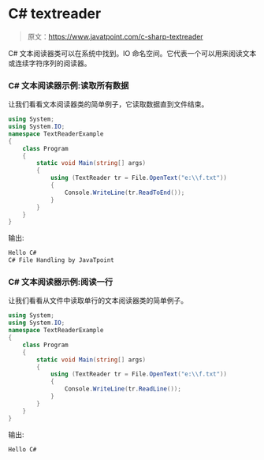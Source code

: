 # C# textreader

> 原文：<https://www.javatpoint.com/c-sharp-textreader>

C# 文本阅读器类可以在系统中找到。IO 命名空间。它代表一个可以用来阅读文本或连续字符序列的阅读器。

### C# 文本阅读器示例:读取所有数据

让我们看看文本阅读器类的简单例子，它读取数据直到文件结束。

```cs
using System;
using System.IO;
namespace TextReaderExample
{
    class Program
    {
        static void Main(string[] args)
        {
            using (TextReader tr = File.OpenText("e:\\f.txt"))
            {
                Console.WriteLine(tr.ReadToEnd());
            }
        }
    }
}

```

输出:

```cs
Hello C#
C# File Handling by JavaTpoint

```

### C# 文本阅读器示例:阅读一行

让我们看看从文件中读取单行的文本阅读器类的简单例子。

```cs
using System;
using System.IO;
namespace TextReaderExample
{
    class Program
    {
        static void Main(string[] args)
        {
            using (TextReader tr = File.OpenText("e:\\f.txt"))
            {
                Console.WriteLine(tr.ReadLine());
            }
        }
    }
}

```

输出:

```cs
Hello C#

```